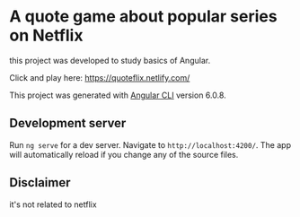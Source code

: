 # A quote game about popular series on Netflix

this project was developed to study basics of Angular.

Click and play here: https://quoteflix.netlify.com/

This project was generated with [Angular CLI](https://github.com/angular/angular-cli) version 6.0.8.

## Development server

Run `ng serve` for a dev server. Navigate to `http://localhost:4200/`. The app will automatically reload if you change any of the source files.

## Disclaimer
it's not related to netflix


